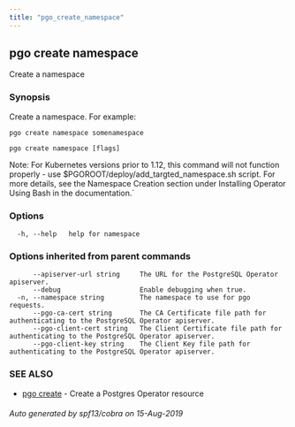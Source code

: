 ```yaml
---
title: "pgo_create_namespace"
---
```

## pgo create namespace

Create a namespace

### Synopsis

Create a namespace. For example:

    pgo create namespace somenamespace

```
pgo create namespace [flags]
```

Note: For Kubernetes versions prior to 1.12, this command will not function properly - use $PGOROOT/deploy/add_targted_namespace.sh script. For more details, see the Namespace Creation section under Installing Operator Using Bash in the documentation.`

### Options

```
  -h, --help   help for namespace
```

### Options inherited from parent commands

```
      --apiserver-url string     The URL for the PostgreSQL Operator apiserver.
      --debug                    Enable debugging when true.
  -n, --namespace string         The namespace to use for pgo requests.
      --pgo-ca-cert string       The CA Certificate file path for authenticating to the PostgreSQL Operator apiserver.
      --pgo-client-cert string   The Client Certificate file path for authenticating to the PostgreSQL Operator apiserver.
      --pgo-client-key string    The Client Key file path for authenticating to the PostgreSQL Operator apiserver.
```

### SEE ALSO

* [pgo create](/operatorcli/cli/pgo_create/)	 - Create a Postgres Operator resource

###### Auto generated by spf13/cobra on 15-Aug-2019
